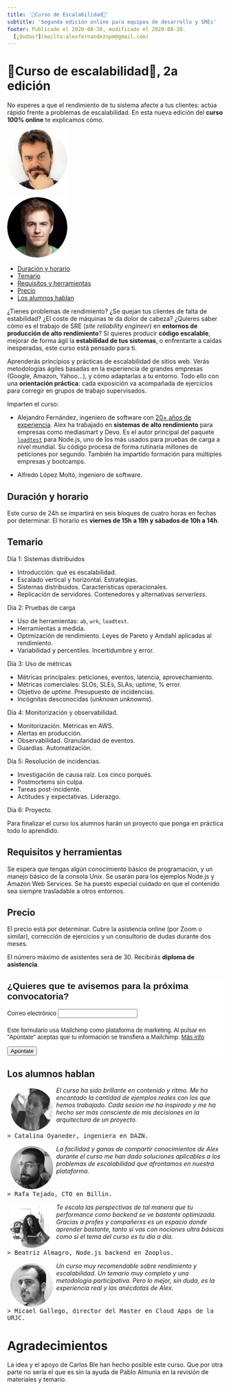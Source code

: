 ```yaml
---
title: '🚀Curso de Escalabilidad🚀'
subtitle: 'Segunda edición online para equipos de desarrollo y SREs'
footer: Publicado el 2020-08-30, modificado el 2020-08-30.
  [¿Dudas?](mailto:alexfernandeznpm@gmail.com)
---
```


# 🚀Curso de escalabilidad🚀, 2a edición

No esperes a que el rendimiento de tu sistema afecte a tus clientes: actúa rápido frente a problemas de escalabilidad.
En esta nueva edición del **curso 100% online** te explicamos cómo.

![Alex Fernández, profesor principal del curso.](pics/escalabilidad-alex.jpg "Alex Fernández, también conocido como Pinchito.")

![Alfredo López Moltó, profesor asociado.](pics/escalabilidad-alfredo.jpg "Alfredo López Moltó, también conocido como xgalen.")

* <a href="#duración-y-horario">Duración y horario</a>
* <a href="#temario">Temario</a>
* <a href="#requisitos-y-herramientas">Requisitos y herramientas</a>
* <a href="#precio">Precio</a>
* <a href="#los-alumnos-hablan">Los alumnos hablan</a>

¿Tienes problemas de rendimiento?
¿Se quejan tus clientes de falta de estabilidad?
¿El coste de máquinas te da dolor de cabeza?
¿Quieres saber cómo es el trabajo de SRE (_site reliability engineer_)
en **entornos de producción de alto rendimiento**?
Si quieres producir **código escalable**,
mejorar de forma ágil la **estabilidad de tus sistemas**,
o enfrentarte a caídas inesperadas,
este curso está pensado para ti.

Aprenderás principios y prácticas de escalabilidad de sitios web.
Verás metodologías ágiles basadas en la experiencia de grandes empresas (Google, Amazon, Yahoo…),
y cómo adaptarlas a tu entorno.
Todo ello con una **orientación práctica**:
cada exposición va acompañada de ejercicios para corregir en grupos de trabajo supervisados.

Imparten el curso:

* Alejandro Fernández,
ingeniero de software con [20+ años de experiencia](/cv).
Alex ha trabajado en **sistemas de alto rendimiento** para empresas como mediasmart y Devo.
Es el autor principal del paquete [`loadtest`](https://www.npmjs.com/package/loadtest) para Node.js,
uno de los más usados para pruebas de carga a nivel mundial.
Su código procesa de forma rutinaria millones de peticiones por segundo.
También ha impartido formación para múltiples empresas y bootcamps.

* Alfredo López Moltó,
ingeniero de software.

## Duración y horario

Este curso de 24h se impartirá en seis bloques de cuatro horas
en fechas por determinar.
El horario es **viernes de 15h a 19h y sábados de 10h a 14h**.

## Temario

Día 1: Sistemas distribuidos

* Introducción: qué es escalabilidad.
* Escalado vertical y horizontal. Estrategias.
* Sistemas distribuidos. Características operacionales.
* Replicación de servidores. Contenedores y alternativas _serverless_.

Día 2: Pruebas de carga

* Uso de herramientas: `ab`, `wrk`, `loadtest`.
* Herramientas a medida.
* Optimización de rendimiento. Leyes de Pareto y Amdahl aplicadas al rendimiento.
* Variabilidad y percentiles. Incertidumbre y error.

Día 3: Uso de métricas

* Métricas principales: peticiones, eventos, latencia, aprovechamiento.
* Métricas comerciales: SLOs, SLEs, SLAs; uptime, % error.
* Objetivo de _uptime_. Presupuesto de incidencias.
* Incógnitas desconocidas (_unknown unknowns_).

Día 4: Monitorización y observabilidad.

* Monitorización. Métricas en AWS.
* Alertas en producción.
* Observabilidad. Granularidad de eventos.
* Guardias. Automatización.

Día 5: Resolución de incidencias.

* Investigación de causa raíz. Los cinco porqués.
* Postmortems sin culpa.
* Tareas post-incidente.
* Actitudes y expectativas. Liderazgo.

Día 6: Proyecto.

Para finalizar el curso los alumnos harán un proyecto
que ponga en práctica todo lo aprendido.

## Requisitos y herramientas

Se espera que tengas algún conocimiento básico de programación,
y un manejo básico de la consola Unix.
Se usarán para los ejemplos Node.js y Amazon Web Services.
Se ha puesto especial cuidado en que el contenido sea siempre trasladable a otros entornos.

## Precio

El precio está por determinar.
Cubre la asistencia online (por Zoom o similar),
corrección de ejercicios y un consultorio de dudas durante dos meses.

El número máximo de asistentes será de 30.
Recibirás **diploma de asistencia**.

<div class="calltoaction">
<!-- Begin Mailchimp Signup Form -->
<link href="//cdn-images.mailchimp.com/embedcode/classic-10_7.css" rel="stylesheet" type="text/css">
<style type="text/css">
	#mc_embed_signup{background:#fff; clear:left; font:14px Helvetica,Arial,sans-serif; }
	/* Add your own Mailchimp form style overrides in your site stylesheet or in this style block.
	   We recommend moving this block and the preceding CSS link to the HEAD of your HTML file. */
</style>
<style type="text/css">
	#mc-embedded-subscribe-form input[type=checkbox]{display: inline; width: auto;margin-right: 10px;}
	#mergeRow-gdpr {margin-top: 20px;}
	#mergeRow-gdpr fieldset label {font-weight: normal;}
	#mc-embedded-subscribe-form .mc_fieldset{border:none;min-height: 0px;padding-bottom:0px;}
</style>
<div id="mc_embed_signup">
<form action="https://pinchito.us17.list-manage.com/subscribe/post?u=e9283fddf717617d9d2cf1c28&amp;id=5c26e59896" method="post" id="mc-embedded-subscribe-form" name="mc-embedded-subscribe-form" class="validate" target="_blank" novalidate>
<div id="mc_embed_signup_scroll">
<h2>¿Quieres que te avisemos para la próxima convocatoria?</h2>
<div class="mc-field-group">
<label for="mce-EMAIL">Correo electrónico </label>
<input type="email" value="" name="EMAIL" class="required email" id="mce-EMAIL">
</div>
<div id="mergeRow-gdpr" class="mergeRow gdpr-mergeRow content__gdprBlock mc-field-group">
<div class="content__gdprLegal">
<p>Este formulario usa Mailchimp como plataforma de marketing. Al pulsar en "Apúntate" aceptas que tu información se transfiera a Mailchimp. <a href="https://mailchimp.com/legal/" target="_blank">Más info</a></p>
</div>
</div>
<div id="mce-responses" class="clear">
<div class="response" id="mce-error-response" style="display:none"></div>
<div class="response" id="mce-success-response" style="display:none"></div>
</div> <!-- real people should not fill this in and expect good things - do not remove this or risk form bot signups-->
<div style="position: absolute; left: -5000px;" aria-hidden="true"><input type="text" name="b_e9283fddf717617d9d2cf1c28_5c26e59896" tabindex="-1" value=""></div>
<div class="clear"><input type="submit" value="Apúntate" name="subscribe" id="mc-embedded-subscribe" class="button"></div>
</div>
</form>
</div>

<!--End mc_embed_signup-->
</div>

## Los alumnos hablan

<img src="pics/escalabilidad-cata.jpg" title="Catalina Oyaneder" style="float: left; margin: 0.2em 0.5em;" />

_El curso ha sido brillante en contenido y ritmo.
Me ha encantado la cantidad de ejemplos reales con los que hemos trabajado.
Cada sesión me ha inspirado y me ha hecho ser más consciente de mis decisiones en la arquitectura de un proyecto._

<pre style="white-space: pre-wrap; clear: both;">
> Catalina Oyaneder, ingeniera en DAZN.
</pre>

<img src="pics/escalabilidad-rafa.jpg" title="Rafa Tejado" style="float: left; margin: 0.2em 0.5em;" />

_La facilidad y ganas de compartir conocimientos de Alex durante el curso me han dado soluciones aplicables a los problemas de escalabilidad que afrontamos en nuestra plataforma._

<pre style="white-space: pre-wrap; clear: both;">
> Rafa Tejado, CTO en Billin.
</pre>

<img src="pics/escalabilidad-btrz.jpg" title="Beatriz Almagro" style="float: left; margin: 0.2em 0.5em;" />

_Te escala las perspectivas de tal manera que tu performance como backend se ve bastante optimizada.
Gracias a profes y compañerxs es un espacio donde aprender bastante,
tanto si vas con nociones ultra básicas como si el tema del curso es tu día a día._

<pre style="white-space: pre-wrap; clear: both;">
> Beatriz Almagro, Node.js backend en Zooplus.
</pre>

<img src="pics/escalabilidad-mica.jpg" title="Micael Gallego" style="float: left; margin: 0.2em 0.5em;" />

_Un curso muy recomendable sobre rendimiento y escalabilidad.
Un temario muy completo y una metodología participativa.
Pero lo mejor, sin duda, es la experiencia real y las anécdotas de Alex._

<pre style="white-space: pre-wrap; clear: both;">
> Micael Gallego, director del Master en Cloud Apps de la URJC.
</pre>

# Agradecimientos

La idea y el apoyo de Carlos Ble han hecho posible este curso.
Que por otra parte no sería el que es sin la ayuda de Pablo Almunia en la revisión de materiales y temario.

<style type="text/css">
header {
	display: none;
}
</style>

